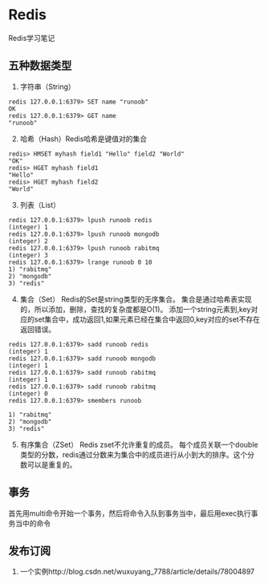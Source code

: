 # Redis
Redis学习笔记
## 五种数据类型
1. 字符串（String）
```
redis 127.0.0.1:6379> SET name "runoob"
OK
redis 127.0.0.1:6379> GET name
"runoob"
```
2. 哈希（Hash）Redis哈希是键值对的集合
```
redis> HMSET myhash field1 "Hello" field2 "World"
"OK"
redis> HGET myhash field1
"Hello"
redis> HGET myhash field2
"World"
```
3. 列表（List）
```
redis 127.0.0.1:6379> lpush runoob redis
(integer) 1
redis 127.0.0.1:6379> lpush runoob mongodb
(integer) 2
redis 127.0.0.1:6379> lpush runoob rabitmq
(integer) 3
redis 127.0.0.1:6379> lrange runoob 0 10
1) "rabitmq"
2) "mongodb"
3) "redis"
```
4. 集合（Set）
Redis的Set是string类型的无序集合。
集合是通过哈希表实现的，所以添加，删除，查找的复杂度都是O(1)。
添加一个string元素到,key对应的set集合中，成功返回1,如果元素已经在集合中返回0,key对应的set不存在返回错误。
```
redis 127.0.0.1:6379> sadd runoob redis
(integer) 1
redis 127.0.0.1:6379> sadd runoob mongodb
(integer) 1
redis 127.0.0.1:6379> sadd runoob rabitmq
(integer) 1
redis 127.0.0.1:6379> sadd runoob rabitmq
(integer) 0
redis 127.0.0.1:6379> smembers runoob

1) "rabitmq"
2) "mongodb"
3) "redis"
```
5. 有序集合（ZSet）
Redis zset不允许重复的成员。
每个成员关联一个double类型的分数，redis通过分数来为集合中的成员进行从小到大的排序。这个分数可以是重复的。

## 事务

首先用multi命令开始一个事务，然后将命令入队到事务当中，最后用exec执行事务当中的命令

## 发布订阅

1. 一个实例http://blog.csdn.net/wuxuyang_7788/article/details/78004897


